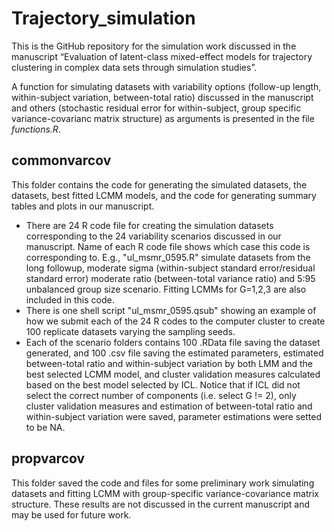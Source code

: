 # Trajectory_simulation
This is the GitHub repository for the simulation work discussed in the manuscript “Evaluation of latent-class mixed-effect models for trajectory clustering in complex data sets through simulation studies”.

A function for simulating datasets with variability options (follow-up length, within-subject variation, between-total ratio) discussed in the manuscript and others (stochastic residual error for within-subject, group specific variance-covarianc matrix structure) as arguments is presented in the file _functions.R_.

## commonvarcov
This folder contains the code for generating the simulated datasets, the datasets, best fitted LCMM models, and the code for generating summary tables and plots in our manuscript.

- There are 24 R code file for creating the simulation datasets corresponding to the 24 variability scenarios discussed in our manuscript. Name of each R code file shows which case this code is corresponding to. E.g., "ul_msmr_0595.R" simulate datasets from the long followup, moderate sigma (within-subject standard error/residual standard error) moderate ratio (between-total variance ratio) and 5:95 unbalanced group size scenario. Fitting LCMMs for G=1,2,3 are also included in this code.
- There is one shell script "ul_msmr_0595.qsub" showing an example of how we submit each of the 24 R codes to the computer cluster to create 100 replicate datasets varying the sampling seeds.
- Each of the scenario folders contains 100 .RData file saving the dataset generated, and 100 .csv file saving the estimated parameters, estimated between-total ratio and within-subject variation by both LMM and the best selected LCMM model, and cluster validation measures calculated based on the best model selected by ICL. Notice that if ICL did not select the correct number of components (i.e. select G != 2), only cluster validation measures and estimation of between-total ratio and within-subject variation were saved, parameter estimations were setted to be NA.

## propvarcov
This folder saved the code and files for some preliminary work simulating datasets and fitting LCMM with group-specific variance-covariance matrix structure. These results are not discussed in the current manuscript and may be used for future work.
